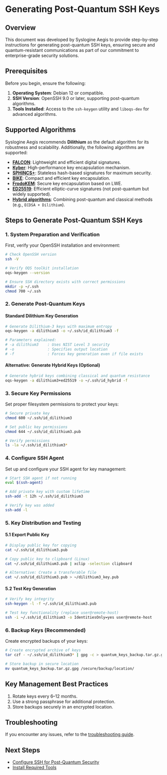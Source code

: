# Generating Post-Quantum SSH Keys

## Overview
This document was developed by Syslogine Aegis to provide step-by-step instructions for generating post-quantum SSH keys, ensuring secure and quantum-resistant communications as part of our commitment to enterprise-grade security solutions.

## Prerequisites
Before you begin, ensure the following:

1. **Operating System**: Debian 12 or compatible.
2. **SSH Version**: OpenSSH 9.0 or later, supporting post-quantum algorithms.
3. **Tools Installed**: Access to the `ssh-keygen` utility and `liboqs-dev` for advanced algorithms.

## Supported Algorithms
Syslogine Aegis recommends **Dilithium** as the default algorithm for its robustness and scalability. Additionally, the following algorithms are supported:

- [**FALCON**](algorithms/falcon.md): Lightweight and efficient digital signatures.
- [**Kyber**](algorithms/kyber.md): High-performance key encapsulation mechanism.
- [**SPHINCS+**](algorithms/sphincs-plus.md): Stateless hash-based signatures for maximum security.
- [**BIKE**](algorithms/bike.md): Compact and efficient key encapsulation.
- [**FrodoKEM**](algorithms/frodo-kem.md): Secure key encapsulation based on LWE.
- [**ED25519**](algorithms/ed25519.md): Efficient elliptic-curve signatures (not post-quantum but widely supported).
- [**Hybrid algorithms**](algorithms/hybrid-algorithms.md): Combining post-quantum and classical methods (e.g., `ECDSA + Dilithium`).

## Steps to Generate Post-Quantum SSH Keys

### 1. System Preparation and Verification

First, verify your OpenSSH installation and environment:

```bash
# Check OpenSSH version
ssh -V

# Verify OQS toolkit installation
oqs-keygen --version

# Ensure SSH directory exists with correct permissions
mkdir -p ~/.ssh
chmod 700 ~/.ssh
```

### 2. Generate Post-Quantum Keys

#### Standard Dilithium Key Generation
```bash
# Generate Dilithium-3 keys with maximum entropy
oqs-keygen -a dilithium3 -o ~/.ssh/id_dilithium3 -f

# Parameters explained:
# -a dilithium3    : Uses NIST Level 3 security
# -o               : Specifies output location
# -f               : Forces key generation even if file exists
```

#### Alternative: Generate Hybrid Keys (Optional)
```bash
# Generate hybrid keys combining classical and quantum resistance
oqs-keygen -a dilithium3+ed25519 -o ~/.ssh/id_hybrid -f
```

### 3. Secure Key Permissions

Set proper filesystem permissions to protect your keys:

```bash
# Secure private key
chmod 600 ~/.ssh/id_dilithium3

# Set public key permissions
chmod 644 ~/.ssh/id_dilithium3.pub

# Verify permissions
ls -la ~/.ssh/id_dilithium3*
```

### 4. Configure SSH Agent

Set up and configure your SSH agent for key management:

```bash
# Start SSH agent if not running
eval $(ssh-agent)

# Add private key with custom lifetime
ssh-add -t 12h ~/.ssh/id_dilithium3

# Verify key was added
ssh-add -l
```

### 5. Key Distribution and Testing

#### 5.1 Export Public Key
```bash
# Display public key for copying
cat ~/.ssh/id_dilithium3.pub

# Copy public key to clipboard (Linux)
cat ~/.ssh/id_dilithium3.pub | xclip -selection clipboard

# Alternative: Create a transferable file
cat ~/.ssh/id_dilithium3.pub > ~/dilithium3_key.pub
```

#### 5.2 Test Key Generation
```bash
# Verify key integrity
ssh-keygen -l -f ~/.ssh/id_dilithium3.pub

# Test key functionality (replace user@remote-host)
ssh -i ~/.ssh/id_dilithium3 -o IdentitiesOnly=yes user@remote-host
```

### 6. Backup Keys (Recommended)

Create encrypted backups of your keys:

```bash
# Create encrypted archive of keys
tar czf - ~/.ssh/id_dilithium3* | gpg -c > quantum_keys_backup.tar.gz.gpg

# Store backup in secure location
mv quantum_keys_backup.tar.gz.gpg /secure/backup/location/
```

## Key Management Best Practices
1. Rotate keys every 6–12 months.
2. Use a strong passphrase for additional protection.
3. Store backups securely in an encrypted location.

## Troubleshooting
If you encounter any issues, refer to the [troubleshooting guide](../usage/troubleshooting.md).

## Next Steps
- [Configure SSH for Post-Quantum Security](config.md)
- [Install Required Tools](install-tools.md)
